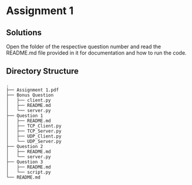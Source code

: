# Assignment 1

## Solutions

Open the folder of the respective question number and read the README.md file provided in it for documentation and how to run the code.

## Directory Structure

```
.
├── Assignment 1.pdf
├── Bonus Question
│   ├── client.py
│   ├── README.md
│   └── server.py
├── Question 1
│   ├── README.md
│   ├── TCP_Client.py
│   ├── TCP_Server.py
│   ├── UDP_Client.py
│   └── UDP_Server.py
├── Question 2
│   ├── README.md
│   └── server.py
├── Question 3
│   ├── README.md
│   └── script.py
└── README.md
```